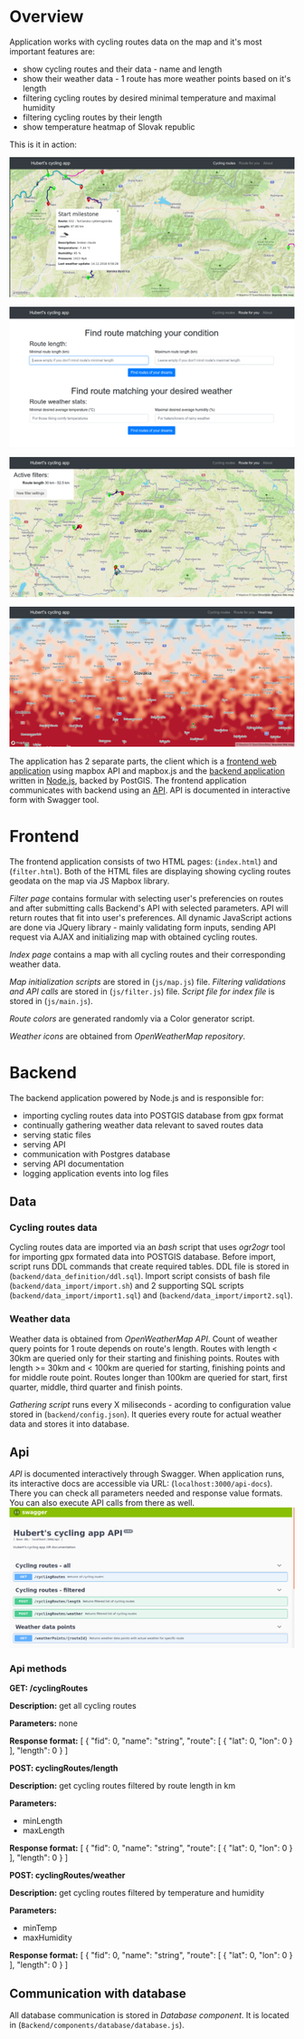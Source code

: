 # Overview

Application works with cycling routes data on the map and it's most important features are:
- show cycling routes and their data - name and length
- show their weather data - 1 route has more weather points based on it's length
- filtering cycling routes by desired minimal temperature and maximal humidity
- filtering cycling routes by their length
- show temperature heatmap of Slovak republic

This is it in action:

![Screenshot 1](doc-images/action1.png)

![Screenshot 2](doc-images/action2.png)

![Screenshot 3](doc-images/action3.png)

![Screenshot 4](doc-images/action4.png)

The application has 2 separate parts, the client which is a [frontend web application](#frontend) using mapbox API and mapbox.js and the [backend application](#backend) written in [Node.js](https://nodejs.org/en/), backed by PostGIS. The frontend application communicates with backend using an [API](#api). API is documented in interactive form with Swagger tool.

# Frontend

The frontend application consists of two HTML pages: (`index.html`) and (`filter.html`). Both of the HTML files are displaying showing cycling routes geodata on the map via JS Mapbox library. 

*Filter page* contains formular with selecting user's preferencies on routes and after submitting calls Backend's API with selected parameters. API will return routes that fit into user's preferences. All dynamic JavaScript actions are done via JQuery library - mainly validating form inputs, sending API request via AJAX and initializing map with obtained cycling routes. 

*Index page* contains a map with all cycling routes and their corresponding weather data.

*Map initialization scripts* are stored in (`js/map.js`) file. *Filtering validations and API calls* are stored in (`js/filter.js`) file. *Script file for index file* is stored in (`js/main.js`).

*Route colors* are generated randomly via a Color generator script.

*Weather icons* are obtained from *OpenWeatherMap repository*.

# Backend

The backend application powered by Node.js and is responsible for:
- importing cycling routes data into POSTGIS database from gpx format
- continually gathering weather data relevant to saved routes data
- serving static files
- serving API
- communication with Postgres database
- serving API documentation
- logging application events into log files

## Data
### Cycling routes data
Cycling routes data are imported via an *bash* script that uses *ogr2ogr* tool for importing gpx formated data into POSTGIS database. Before import, script runs DDL commands that create required tables. DDL file is stored in (`backend/data_definition/ddl.sql`). Import script consists of bash file (`backend/data_import/import.sh`) and 2 supporting SQL scripts (`backend/data_import/import1.sql`) and (`backend/data_import/import2.sql`).
### Weather data
Weather data is obtained from *OpenWeatherMap API*. Count of weather query points for 1 route depends on route's length. Routes with length < 30km are queried only for their starting and finishing points. Routes with length >= 30km and < 100km are queried for starting, finishing points and for middle route point. Routes longer than 100km are queried for start, first quarter, middle, third quarter and finish points. 

*Gathering script* runs every X miliseconds - acording to configuration value stored in (`backend/config.json`). It queries every route for actual weather data and stores it into database. 

## Api
*API* is documented interactively through Swagger. When application runs, its interactive docs are accessible via URL: (`localhost:3000/api-docs`). There you can check all parameters needed and response value formats. You can also execute API calls from there as well. 
![Screenshot 4](doc-images/swagger.png)

### Api methods
**GET: /cyclingRoutes**

**Description:** get all cycling routes

**Parameters:** none

**Response format:**
[
  {
    "fid": 0,
    "name": "string",
    "route": [
      {
        "lat": 0,
        "lon": 0
      }
    ],
    "length": 0
  }
]

**POST: cyclingRoutes/length**

**Description:** get cycling routes filtered by route length in km

**Parameters:** 
  - minLength
  - maxLength
 
**Response format:**
[
  {
    "fid": 0,
    "name": "string",
    "route": [
      {
        "lat": 0,
        "lon": 0
      }
    ],
    "length": 0
  }
]

**POST: cyclingRoutes/weather**

**Description:** get cycling routes filtered by temperature and humidity

**Parameters:**
  - minTemp
  - maxHumidity

**Response format:**
[
  {
    "fid": 0,
    "name": "string",
    "route": [
      {
        "lat": 0,
        "lon": 0
      }
    ],
    "length": 0
  }
]

## Communication with database
All database communication is stored in *Database component*. It is located in (`Backend/components/database/database.js`).
